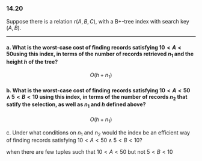 ### 14.20

Suppose there is a relation $r(A,B,C)$, with a B+-tree index with search key 
$(A, B)$. 

---

#### a. What is the worst-case cost of finding records satisfying $10 < A < 50$using this index, in terms of the number of records retrieved $n_1$ and the height $h$ of the tree? 

$$O(h + n_1)$$

#### b. What is the worst-case cost of finding records satisfying $10 < A < 50 \wedge 5 < B < 10$ using this index, in terms of the number of records $n_2$ that satify the selection, as well as $n_1$ and $h$ defined above? 

$$O(h+n_1) $$

c. Under what conditions on $n_1$ and $n_2$ would the index be an efficient way
of finding records satisfying $10 < A < 50 \wedge 5 < B < 10$? 

when there are few tuples such that $10 < A < 50$ but not $5 < B < 10$